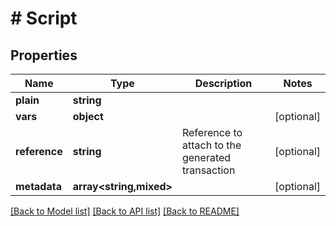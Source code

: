 # # Script

## Properties

Name | Type | Description | Notes
------------ | ------------- | ------------- | -------------
**plain** | **string** |  |
**vars** | **object** |  | [optional]
**reference** | **string** | Reference to attach to the generated transaction | [optional]
**metadata** | **array<string,mixed>** |  | [optional]

[[Back to Model list]](../../README.md#models) [[Back to API list]](../../README.md#endpoints) [[Back to README]](../../README.md)
